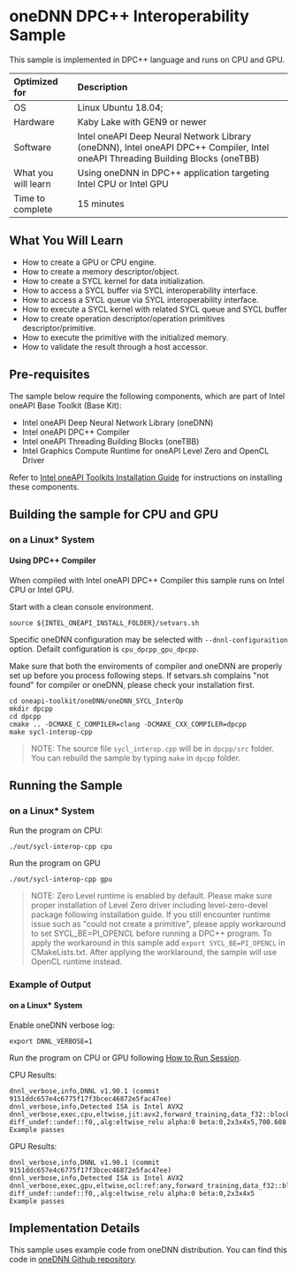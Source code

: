 # oneDNN DPC++ Interoperability Sample

This sample is implemented in DPC++ language and runs on CPU and GPU.

| Optimized for                      | Description
| :---                               | :---
| OS                                 | Linux Ubuntu 18.04;
| Hardware                           | Kaby Lake with GEN9 or newer
| Software                           | Intel oneAPI Deep Neural Network Library (oneDNN), Intel oneAPI DPC++ Compiler, Intel oneAPI Threading Building Blocks (oneTBB)
| What you will learn                | Using oneDNN in DPC++ application targeting Intel CPU or Intel GPU
| Time to complete                   | 15 minutes

## What You Will Learn

* How to create a GPU or CPU engine.
* How to create a memory descriptor/object.
* How to create a SYCL kernel for data initialization.
* How to access a SYCL buffer via SYCL interoperability interface.
* How to access a SYCL queue via SYCL interoperability interface.
* How to execute a SYCL kernel with related SYCL queue and SYCL buffer
* How to create operation descriptor/operation primitives descriptor/primitive.
* How to execute the primitive with the initialized memory.
* How to validate the result through a host accessor.

## Pre-requisites

The sample below require the following components, which are part of 
Intel oneAPI Base Toolkit (Base Kit):

* Intel oneAPI Deep Neural Network Library (oneDNN)
* Intel oneAPI DPC++ Compiler
* Intel oneAPI Threading Building Blocks (oneTBB)
* Intel Graphics Compute Runtime for oneAPI Level Zero and OpenCL Driver

Refer to [Intel oneAPI Toolkits Installation Guide](https://software.intel.com/content/www/us/en/develop/articles/installation-guide-for-intel-oneapi-toolkits.html)
for instructions on installing these components.

## Building the sample for CPU and GPU

### on a Linux* System

#### Using DPC++ Compiler

When compiled with Intel oneAPI DPC++ Compiler this sample runs on Intel CPU
or Intel GPU.

Start with a clean console environment.

```
source ${INTEL_ONEAPI_INSTALL_FOLDER}/setvars.sh
```

Specific oneDNN configuration may be selected with
`--dnnl-configuraition` option. Defailt configuration is `cpu_dpcpp_gpu_dpcpp`.

Make sure that both the enviroments of compiler and oneDNN are properly set up
before you process following steps.
If setvars.sh complains "not found" for compiler or oneDNN, please check your
installation first.

```
cd oneapi-toolkit/oneDNN/oneDNN_SYCL_InterOp
mkdir dpcpp
cd dpcpp
cmake .. -DCMAKE_C_COMPILER=clang -DCMAKE_CXX_COMPILER=dpcpp
make sycl-interop-cpp
```

> NOTE: The source file `sycl_interop.cpp` will be in `dpcpp/src` folder. 
> You can rebuild the sample by typing `make` in `dpcpp` folder.

## Running the Sample

### on a Linux* System
Run the program  on CPU:

```
./out/sycl-interop-cpp cpu
```

Run the program  on GPU

```
./out/sycl-interop-cpp gpu
```

>  NOTE: Zero Level runtime is enabled by default. Please make sure proper
> installation of Level Zero driver including level-zero-devel package following
> installation guide. If you still encounter runtime issue such as "could not
> create a primitive", please apply workaround to set SYCL_BE=PI_OPENCL before
> running a DPC++ program. To apply the workaround in this sample add
> `export SYCL_BE=PI_OPENCL` in CMakeLists.txt. After applying the worklaround,
> the sample will use OpenCL runtime instead.

### Example of Output

#### on a Linux* System

Enable oneDNN verbose log:

```
export DNNL_VERBOSE=1
```

Run the program on CPU or GPU following [How to Run Session](#how-to-run).

CPU Results:

```
dnnl_verbose,info,DNNL v1.90.1 (commit 9151ddc657e4c6775f17f3bcec46872e5fac47ee)
dnnl_verbose,info,Detected ISA is Intel AVX2
dnnl_verbose,exec,cpu,eltwise,jit:avx2,forward_training,data_f32::blocked:abcd:f0 diff_undef::undef::f0,,alg:eltwise_relu alpha:0 beta:0,2x3x4x5,700.608
Example passes
```

GPU Results:

```
dnnl_verbose,info,DNNL v1.90.1 (commit 9151ddc657e4c6775f17f3bcec46872e5fac47ee)
dnnl_verbose,info,Detected ISA is Intel AVX2
dnnl_verbose,exec,gpu,eltwise,ocl:ref:any,forward_training,data_f32::blocked:abcd:f0 diff_undef::undef::f0,,alg:eltwise_relu alpha:0 beta:0,2x3x4x5
Example passes
```

## Implementation Details

This sample uses example code from oneDNN distribution. You can find this code
in [oneDNN Github repository](https://github.com/oneapi-src/oneDNN/blob/dev-v2/examples/sycl_interop.cpp).
